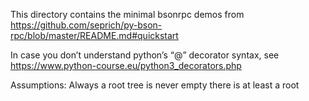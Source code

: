This directory contains the minimal bsonrpc demos from 
https://github.com/seprich/py-bson-rpc/blob/master/README.md#quickstart 

In case you don’t understand python’s “@” decorator syntax, see
https://www.python-course.eu/python3_decorators.php

Assumptions:
Always a root
tree is never empty there is at least a root

